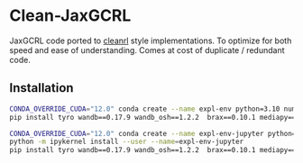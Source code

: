 # Clean-JaxGCRL

JaxGCRL code ported to [cleanrl](https://github.com/vwxyzjn/cleanrl) style implementations. To optimize for both speed and ease of understanding. Comes at cost of duplicate / redundant code.

## Installation

```bash
CONDA_OVERRIDE_CUDA="12.0" conda create --name expl-env python=3.10 numpy==1.26.4 jax==0.4.23 "jaxlib==0.4.23=cuda120*" flax==0.7.4 -c conda-forge -c nvidia -y
pip install tyro wandb==0.17.9 wandb_osh==1.2.2  brax==0.10.1 mediapy==1.2.2 scipy==1.12.0
```

```bash
CONDA_OVERRIDE_CUDA="12.0" conda create --name expl-env-jupyter python=3.10 numpy==1.26.4 jax==0.4.23 "jaxlib==0.4.23=cuda120*" flax==0.7.4 ipykernel jupyter -c conda-forge -c nvidia -y
python -m ipykernel install --user --name=expl-env-jupyter
pip install tyro wandb==0.17.9 wandb_osh==1.2.2  brax==0.10.1 mediapy==1.2.2 scipy==1.12.0
```